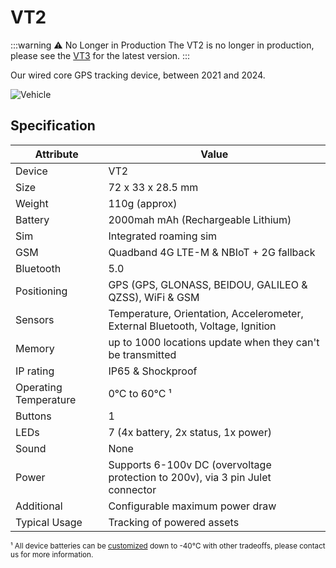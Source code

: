 # VT2

:::warning ⚠️ No Longer in Production
The VT2 is no longer in production, please see the [VT3](/devices/vehicle) for the latest version.
:::

Our wired core GPS tracking device, between 2021 and 2024.

![Vehicle](https://lightbug.io/images/product-front/LB-DEV-VT2_hu8c2874194884c59d2a3ac51d539313f6_135807_150x225_fit_q75_h2_box_2.webp)

## Specification

| Attribute             | Value                                                                          |
| --------------------- | ------------------------------------------------------------------------------ |
| Device                | VT2                                                                            |
| Size                  | 72 x 33 x 28.5 mm                                                              |
| Weight                | 110g (approx)                                                                  |
| Battery               | 2000mah mAh (Rechargeable Lithium)                                              |
| Sim                   | Integrated roaming sim                                                         |
| GSM                   | Quadband 4G LTE-M & NBIoT + 2G fallback                                                |
| Bluetooth             | 5.0                                                                            |
| Positioning           | GPS (GPS, GLONASS, BEIDOU, GALILEO & QZSS), WiFi & GSM                         |
| Sensors               | Temperature, Orientation, Accelerometer, External Bluetooth, Voltage, Ignition |
| Memory                | up to 1000 locations update when they can't be transmitted                     |
| IP rating             | IP65 & Shockproof                                                              |
| Operating Temperature | 0°C to 60°C ¹                                                                  |
| Buttons               | 1                                                                              |
| LEDs                  | 7 (4x battery, 2x status, 1x power)                                                                             |
| Sound                 | None                                                                           |
| Power                 | Supports 6-100v DC (overvoltage protection to 200v), via 3 pin Julet  connector |
| Additional            | Configurable maximum power draw                                                |
| Typical Usage         | Tracking of powered assets |

<small>¹ All device batteries can be [customized](/devices/custom) down to -40°C with other tradeoffs, please contact us for more information.</small>
